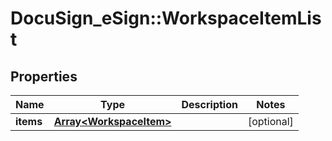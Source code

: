 # DocuSign_eSign::WorkspaceItemList

## Properties
Name | Type | Description | Notes
------------ | ------------- | ------------- | -------------
**items** | [**Array&lt;WorkspaceItem&gt;**](WorkspaceItem.md) |  | [optional] 


